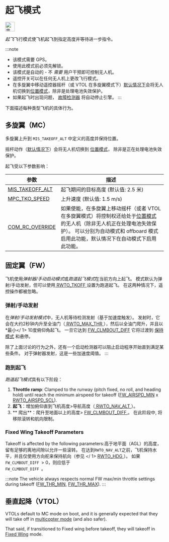 # 起飞模式

[<img src="../../assets/site/position_fixed.svg" title="需要定位修复（例如GPS）" width="30px" />](../getting_started/flight_modes.md#key_position_fixed)

*起飞*飞行模式使飞机起飞到指定高度并等待进一步指令。

:::note

* 该模式需要 GPS。
* 使用此模式前必须先解锁。
* 该模式是自动的 - 不 *需要* 用户干预即可控制无人机。
* 遥控开关可以在任何无人机上更改飞行模式。
* 在多旋翼中移动遥控器摇杆（或 VTOL 在多旋翼模式下）[默认情况下](#COM_RC_OVERRIDE)会将无人机切换到[位置模式](../flight_modes/position_mc.md)，除非是处理电池失效保护。
* 如果起飞时出现问题， [故障检测器](../config/safety.md#failure_detector) 将自动停止引擎。
:::

下面描述每种类型飞机的具体行为。

## 多旋翼（MC）

多旋翼上升到 `MIS_TAKEOFF_ALT` 中定义的高度并保持位置。

摇杆动作（[默认情况下](#COM_RC_OVERRIDE)）会将无人机切换到 [位置模式](../flight_modes/position_mc.md)， 除非是正在处理电池失效保护。

起飞受以下参数影响：

| 参数                                                                                                      | 描述                                                                                                                                               |
| ------------------------------------------------------------------------------------------------------- | ------------------------------------------------------------------------------------------------------------------------------------------------ |
| <span id="MIS_TAKEOFF_ALT"></span>[MIS_TAKEOFF_ALT](../advanced_config/parameter_reference.md#MIS_TAKEOFF_ALT) | 起飞期间的目标高度 (默认值: 2.5 米)                                                                                                                           |
| <span id="MPC_TKO_SPEED"></span>[MPC_TKO_SPEED](../advanced_config/parameter_reference.md#MPC_TKO_SPEED)     | 上升速度 (默认值: 1.5 m/s)                                                                                                                              |
| <span id="COM_RC_OVERRIDE"></span>[COM_RC_OVERRIDE](../advanced_config/parameter_reference.md#COM_RC_OVERRIDE) | 如果使能，在多旋翼上移动摇杆（或者 VTOL 在多旋翼模式）将控制权还给处于[位置模式](../flight_modes/position_mc.md)的无人机（除非无人机正在处理电池失效保护）。 可以分别为自动模式和 offboard 模式启用此功能，默认情况下在自动模式下启用此功能。 |

<span id="fixed_wing"></span>

## 固定翼（FW）

飞机使用*弹射器/手动启动模式*或*跑道起飞模式*在当前方向上起飞。 模式默认为弹射/手动发射，但可以使用[ RWTO_TKOFF ](#RWTO_TKOFF)设置为跑道起飞。 在这两种情况下，遥控操作都被忽略。

<span id="hand_launch"></span>

### 弹射/手动发射

在*弹射/手动发射模式*中，无人机等待检测发射（基于加速度触发）。 发射时，它会在大约2秒钟内升至全油门（[ RWTO_MAX_THR ](#RWTO_MAX_THR)），然后以全油门爬升，并且以*最小</ 1> 10度俯仰角起飞。 一旦它达到 [FW_CLMBOUT_DIFF](#FW_CLMBOUT_DIFF) 它将过渡到 [保持模式](../flight_modes/hold.md) 和悬停。</p> 

除了上面讨论的行为之外，还有一个启动检测器可以阻止启动程序开始直到满足某些条件。 对于弹射器发射，这是一些加速度阈值。
:::

<span id="runway_launch"></span>

### 跑到起飞

*跑道起飞模式*具有以下阶段：

1. **Throttle ramp**: Clamped to the runway (pitch fixed, no roll, and heading hold) until reach the minimum airspeed for takeoff ([FW_AIRSPD_MIN](#FW_AIRSPD_MIN) x [RWTO_AIRSPD_SCL](#RWTO_AIRSPD_SCL)).
2. **起飞**：增加俯仰直到飞机高度>导航高度（[ RWTO_NAV_ALT ](#RWTO_NAV_ALT)）。
3. ** 爬出**：爬升至地面以上的高度> [ FW_CLMBOUT_DIFF ](#FW_CLMBOUT_DIFF)。 在此阶段中, 将移除滚转和航向限制。

### Fixed Wing Takeoff Parameters

Takeoff is affected by the following parameters:高于地平面（AGL）的高度，留有足够的离地间隙以允许一些滚转。 在达到` RWTO_NAV_ALT `之前，飞机保持水平，并且仅使用方向舵来保持航向（参见<span id="RWTO_HDG"> </ 1> <a href="../advanced_config/parameter_reference.md#RWTO_HDG"> RWTO_HDG </a>）。 如果<code> FW_CLMBOUT_DIFF </code>> 0，则应低于<code> FW_CLMBOUT_DIFF </code>。</td> </tr> </tbody> </table> 

<p>
  :::note The vehicle always respects normal FW max/min throttle settings during takeoff (<a href="../advanced_config/parameter_reference.md#FW_THR_MIN">FW_THR_MIN</a>, <a href="../advanced_config/parameter_reference.md#FW_THR_MAX">FW_THR_MAX</a>).
:::
</p>

<h2>
  垂直起降（VTOL）
</h2>

<p>
  VTOLs default to MC mode on boot, and it is generally expected that they will take off in <a href="#multi-copter-mc">multicopter mode</a> (and also safer).
</p>

<p>
  That said, if transitioned to Fixed wing before takeoff, they will takeoff in <a href="#fixed_wing">Fixed Wing</a> mode.
</p>

<!-- this maps to AUTO_TAKEOFF in dev -->